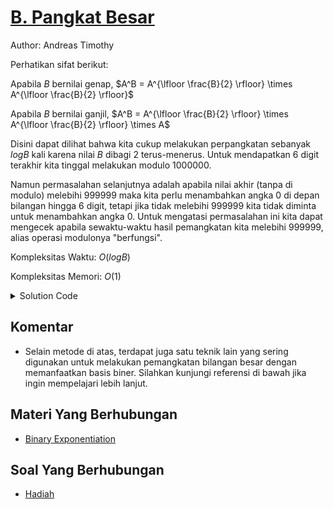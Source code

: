 # [B. Pangkat Besar](https://tlx.toki.id/courses/competitive/chapters/05/problems/B)

Author: Andreas Timothy

Perhatikan sifat berikut:

Apabila $B$ bernilai genap, $A^B = A^{\lfloor \frac{B}{2} \rfloor} \times A^{\lfloor \frac{B}{2} \rfloor}$

Apabila $B$ bernilai ganjil, $A^B = A^{\lfloor \frac{B}{2} \rfloor} \times A^{\lfloor \frac{B}{2} \rfloor} \times A$

Disini dapat dilihat bahwa kita cukup melakukan perpangkatan sebanyak $log B$ kali karena nilai $B$ dibagi $2$ terus-menerus. Untuk mendapatkan 6 digit terakhir kita tinggal melakukan modulo $1000000$.

Namun permasalahan selanjutnya adalah apabila nilai akhir (tanpa di modulo) melebihi $999999$ maka kita perlu menambahkan angka $0$ di depan bilangan hingga $6$ digit, tetapi jika tidak melebihi $999999$ kita tidak diminta untuk menambahkan angka $0$. Untuk mengatasi permasalahan ini kita dapat mengecek apabila sewaktu-waktu hasil pemangkatan kita melebihi $999999$, alias operasi modulonya "berfungsi".

Kompleksitas Waktu: $O(log B)$

Kompleksitas Memori: $O(1)$

<details>
  <summary>Solution Code</summary>

```c++
#include <bits/stdc++.h>
using namespace std;
#define ll long long

ll a, b, res;
bool melebihi = false;
int panjang;

ll mod(ll x) {
  if (x > 999999) melebihi = true;
  return x % 1000000;
}

ll p(ll a, ll b) {
  if (b == 0) return 1;
  ll res = p(a, b / 2);
  if (b % 2)
    return mod(mod(res * res) * a);
  else
    return mod(res * res);
}

int digit(ll x) {
  if (x == 0) return 1;  // kasus khusus
  int len = 0;
  while (x > 0) {
    len++;
    x /= 10;
  }
  return len;
}

int main() {
  cin >> a >> b;
  res = p(a, b);
  if (melebihi) {
    panjang = digit(res);
    // output 0 di depan bilangan
    for (int i = 1; i <= 6 - panjang; i++) cout << 0;
  }
  cout << res << '\n';
}
```

</details>

## Komentar

- Selain metode di atas, terdapat juga satu teknik lain yang sering digunakan untuk melakukan pemangkatan bilangan besar dengan memanfaatkan basis biner. Silahkan kunjungi referensi di bawah jika ingin mempelajari lebih lanjut.

## Materi Yang Berhubungan

- [Binary Exponentiation](https://cp-algorithms.com/algebra/binary-exp.html)

## Soal Yang Berhubungan

- [Hadiah](https://tlx.toki.id/courses/competitive/chapters/05/problems/C)
